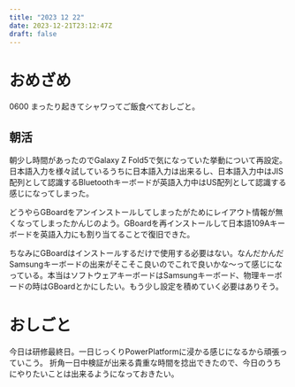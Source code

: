 ```yaml
---
title: "2023 12 22"
date: 2023-12-21T23:12:47Z
draft: false
---
```

# おめざめ
0600 まったり起きてシャワってご飯食べておしごと。

## 朝活
朝少し時間があったのでGalaxy Z Fold5で気になっていた挙動について再設定。日本語入力を様々試しているうちに日本語入力は出来るし、日本語入力中はJIS配列として認識するBluetoothキーボードが英語入力中はUS配列として認識する感じになってしまった。

どうやらGBoardをアンインストールしてしまったがためにレイアウト情報が無くなってしまったかんじのよう。GBoardを再インストールして日本語109Aキーボードを英語入力にも割り当てることで復旧できた。

ちなみにGBoardはインストールするだけで使用する必要はない。なんだかんだSamsungキーボードの出来がそこそこ良いのでこれで良いかな～って感じになっている。本当はソフトウェアキーボードはSamsungキーボード、物理キーボードの時はGBoardとかにしたい。もう少し設定を積めていく必要はありそう。

# おしごと
今日は研修最終日。一日じっくりPowerPlatformに浸かる感じになるから頑張っていこう。
折角一日中検証が出来る貴重な時間を捻出できたので、今日のうちにやりたいことは出来るようになっておきたい。


